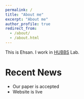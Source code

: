 ```yaml
---
permalink: /
title: "About me"
excerpt: "About me"
author_profile: true
redirect_from: 
  - /about/
  - /about.html
---
```


This is Ehsan. I work in [HUBBS](https://hubbs.engr.tamu.edu/) Lab.

Recent News
======
* Our paper is accepted
* Website is live
